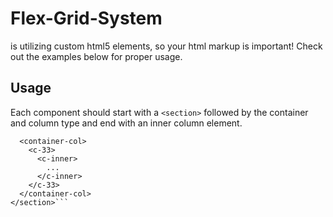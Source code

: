 # Flex-Grid-System
is utilizing custom html5 elements, so your html markup is important! Check out the examples below for proper usage.   

## Usage
Each component should start with a `<section>` followed by the container and column type and end with an inner column element.

```<section>
  <container-col>
    <c-33>
      <c-inner>
        ...
      </c-inner>
    </c-33>
  </container-col>
</section>```
